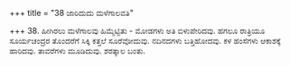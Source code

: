+++
title = "38 ಜಾರಿದುದು ಮಳೆಗಾಲವತಿ"

+++
38. ಹೀಗಿರಲು ಮಳೆಗಾಲವು ಹಿಮ್ಮೆಟ್ಟಿತು - ಮೋಡಗಳು ಅತಿ ಬಿಳುಪೇರಿದವು. ಹಗಲೂ ರಾತ್ರಿಯೂ ಸೂರ್ಯಚಂದ್ರರ ತೊಂದರೆಗೆ ಸಿಕ್ಕಿ ಕತ್ತಲೆ ಸೂರೆವೋದುವು. ನದಿನದಗಳು ಬತ್ತಿಹೋದವು. ಕಳ ಹಂಸೆಗಳು ಆಕಾಶಕ್ಕೆ ಹಾರಿದವು. ತಾವರೆಗಳು ಮೂಡಿದುವು. ಶರತ್ಕಾಲ ಬಂತು.